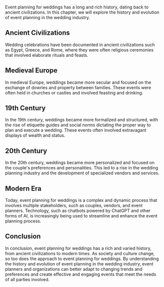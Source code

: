 
Event planning for weddings has a long and rich history, dating back to ancient civilizations. In this chapter, we will explore the history and evolution of event planning in the wedding industry.

Ancient Civilizations
---------------------

Wedding celebrations have been documented in ancient civilizations such as Egypt, Greece, and Rome, where they were often religious ceremonies that involved elaborate rituals and feasts.

Medieval Europe
---------------

In medieval Europe, weddings became more secular and focused on the exchange of dowries and property between families. These events were often held in churches or castles and involved feasting and drinking.

19th Century
------------

In the 19th century, weddings became more formalized and structured, with the rise of etiquette guides and social norms dictating the proper way to plan and execute a wedding. These events often involved extravagant displays of wealth and status.

20th Century
------------

In the 20th century, weddings became more personalized and focused on the couple's preferences and personalities. This led to a rise in the wedding planning industry and the development of specialized vendors and services.

Modern Era
----------

Today, event planning for weddings is a complex and dynamic process that involves multiple stakeholders, such as couples, vendors, and event planners. Technology, such as chatbots powered by ChatGPT and other forms of AI, is increasingly being used to streamline and enhance the event planning process.

Conclusion
----------

In conclusion, event planning for weddings has a rich and varied history, from ancient civilizations to modern times. As society and culture change, so too does the approach to event planning for weddings. By understanding the history and evolution of event planning in the wedding industry, event planners and organizations can better adapt to changing trends and preferences and create effective and engaging events that meet the needs of all parties involved.
